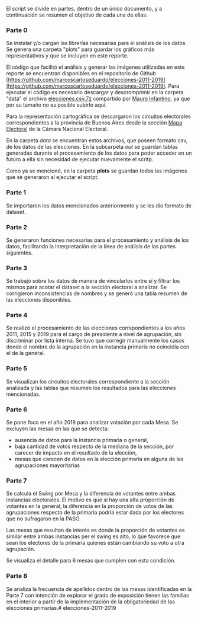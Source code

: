 El script se divide en partes, dentro de un único documento, y a continuación se resumen el objetivo de cada una de ellas:

### Parte 0

Se instalar y/o cargan las librerías necesarias para el análisis de los datos. Se genera una carpeta "plots" para guardar los gráficos más representativos
y que se incluyen en este reporte.

El código que facilitó el análisis y generar las imágenes utilizadas en este reporte se encuentran disponibles en el repositorio de Github [https://github.com/marcoscarloseduardo/elecciones-2011-2019](https://github.com/marcoscarloseduardo/elecciones-2011-2019). Para ejecutar el código es necesario descargar y descromprimir en la carpeta "data" el archivo [elecciones.csv.7z](https://socialstats.la/archivos/argentina/elecciones/) compartido por [Mauro Infantino](@plenque), ya que por su tamaño no es posible subirlo aquí.

Para la representación cartográfica se descargaron los circuitos electorales correspondientes a la provincia de Buenos Aires desde la sección [Mapa Electoral](https://mapa2.electoral.gov.ar/descargas/) de la Cámara Nacional Electoral.

En la carpeta *data* se encuentran estos archivos, que poseen formato csv, de los datos de las elecciones. En la subcarpeta *out* se guardan tablas generadas durante el procesamiento de los datos para poder acceder en un futuro a ella sin necesidad de ejecutar nuevamente el scritp.

Como ya se mencionó, en la carpeta **plots** se guardan todos las imágenes que se generaron al ejecutar el script.

### Parte 1

Se importaron los datos mencionados anteriormente y se les dio formato de dataset.

### Parte 2

Se generaron funciones necesarias para el procesamiento y análisis de los datos, facilitando la interpretación de la línea de análisis de las partes siguientes.

### Parte 3

Se trabajó sobre los datos de manera de vincularlos entre sí y filtrar los mismos para acotar el dataset a la sección electoral a analizar. Se corrigieron inconsistencias de nombres y se generó una tabla resumen de las elecciones disponibles.

### Parte 4

Se realizó el procesamiento de las elecciones corrspondientes a los años 2011, 2015 y 2019 para el cargo de presidente a nivel de agrupación, sin discriminar por lista interna. Se tuvo que corregir manualmente los casos donde el nombre de la agrupación en la instancia primaria no coincidía con el de la general.

### Parte 5

Se visualizan los circuitos electorales correspondiente a la sección analizada y las tablas que resumen los resultados para las elecciones mencionadas.

### Parte 6

Se pone foco en el año 2019 para analizar votación por cada Mesa. Se excluyen las mesas en las que se detecta:
- ausencia de datos para la instancia primaria o general,
- baja cantidad de votos respecto de la mediana de la sección, por carecer de impacto en el resultado de la elección,
- mesas que carecen de datos en la elección primaria en alguna de las agrupaciones mayoritarias

### Parte 7

Se calcula el Swing por Mesa y la diferencia de votantes entre ambas instancias electorales. El motivo es que si hay una alta proporción de votantes en la general, la diferencia en la proporción de votos de las agrupaciones respecto de la primaria podría estar dada por los electores que no sufragaron en la PASO.

Las mesas que resultan de interés es donde la proporción de votantes es similar entre ambas instancias per el swing es alto, lo que favorece que sean los electores de la primaria quienes están cambiando su voto a otra agrupación.

Se visualiza el detalle para 6 mesas que cumplen con esta condición.

### Parte 8

Se analiza la frecuencia de apellidos dentro de las mesas identificadas en la Parte 7 con intención de explorar el grado de exposición tienen las familias en el interior a partir de la implementación de la obligatoriedad de las elecciones primarias.# elecciones-2011-2019
